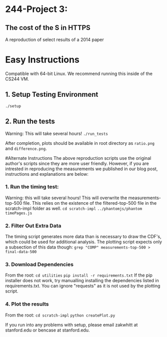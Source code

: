 # 244-Project 3:
## The cost of the S in HTTPS
A reproduction of select results of a 2014 paper

# Easy Instructions
Compatible with 64-bit Linux. We recommend running this inside of the CS244 VM.
## 1. Setup Testing Environment
`./setup`  

## 2. Run the tests
Warning: This will take several hours!
`./run_tests` 

After completion, plots should be available in root directory as `ratio.png`
and  `difference.png`.

#Alternate Instructions
The above reproduction scripts use the original author's scripts since they are more user friendly. However, if you are intrested in reproducing the measurements we published in our blog post, instructions and explanations are below:

### 1. Run the timing test:
Warning: this will take several hours!
This will overwrite the measurements-top-500 file. This relies on the existence of the filtered-top-500 file in the scratch-impl folder as well.
`cd scratch-impl`
`../phantomjs/phantom timePages.js`

### 2. Filter Out Extra Data
The timing script generates more data than is necessary to draw the CDF's, which could be used for additional analysis. The plotting script expects only a subsection of this data though:
`grep "COMP" measurements-top-500 > final-data-500`

### 3. Download Dependencies
From the root:
`cd utilities`
`pip install -r requirements.txt`
If the pip installer does not work, try manualling installing the dependencies listed in requirements.txt. You can ignore "requests" as it is not used by the plotting script.

### 4. Plot the results
From the root:
`cd scratch-impl`
`python createPlot.py`

If you run into any problems with setup, please email zakwhitt at stanford.edu or bencase at stanford.edu.